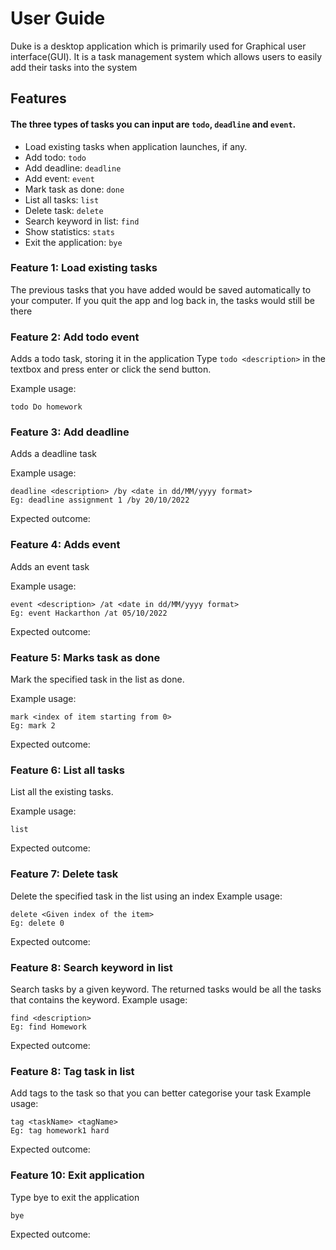 # User Guide
Duke is a desktop application which is primarily used for Graphical user interface(GUI). It is a task management system which allows users to 
easily add their tasks into the system

## Features

#### The three types of tasks you can input are ```todo```, ```deadline``` and ```event```.
- Load existing tasks when application launches, if any. 
- Add todo: ```todo```
- Add deadline: ```deadline```
- Add event: ```event```
- Mark task as done: ```done```
- List all tasks: ```list```
- Delete task: ```delete```
- Search keyword in list: ```find```
- Show statistics: ```stats```
- Exit the application: ```bye```

### Feature 1: Load existing tasks
The previous tasks that you have added would be saved automatically to 
your computer. If you quit the app and log back in, the tasks would still be there

### Feature 2: Add todo event 
Adds a todo task, storing it in the application 
Type ```todo <description>``` in the textbox and press enter or click the send button.

Example usage:
```
todo Do homework
```


### Feature 3: Add deadline
Adds a deadline task

Example usage:
```
deadline <description> /by <date in dd/MM/yyyy format>
Eg: deadline assignment 1 /by 20/10/2022
```

Expected outcome:


### Feature 4: Adds event
Adds an event task

Example usage:
```
event <description> /at <date in dd/MM/yyyy format>
Eg: event Hackarthon /at 05/10/2022
```

Expected outcome:


### Feature 5: Marks task as done
Mark the specified task in the list as done.

Example usage:
```
mark <index of item starting from 0>
Eg: mark 2
```

Expected outcome:


### Feature 6: List all tasks
List all the existing tasks.

Example usage:
```
list
```
Expected outcome:


### Feature 7: Delete task
Delete the specified task in the list using an index
Example usage:
```
delete <Given index of the item>
Eg: delete 0
```
Expected outcome:


### Feature 8: Search keyword in list
Search tasks by a given keyword. The returned tasks would be all the tasks that contains the keyword.
Example usage:
```
find <description>
Eg: find Homework
```
Expected outcome:


### Feature 8: Tag task in list
Add tags to the task so that you can better categorise your task 
Example usage:
```
tag <taskName> <tagName>
Eg: tag homework1 hard
```
Expected outcome:

### Feature 10: Exit application
Type bye to exit the application 
```
bye
```

Expected outcome:
